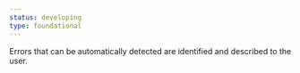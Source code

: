 ```yaml
---
status: developing
type: foundational
---
```


Errors that can be automatically detected are identified and described to the user.

